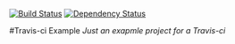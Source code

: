 [![Build Status](https://travis-ci.org/AliKOPRULU/webRestApi.svg?branch=master)](https://travis-ci.org/AliKOPRULU/webRestApi)
[![Dependency Status](https://www.versioneye.com/user/projects/582aca01c403930048444fa5/badge.svg?style=flat-square)](https://www.versioneye.com/user/projects/582aca01c403930048444fa5)

#Travis-ci Example
_Just an exapmle project for a Travis-ci_
